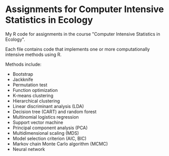 # Assignments for Computer Intensive Statistics in Ecology
My R code for assignments in the course "Computer Intensive Statistics in Ecology". 

Each file contains code that implements one or more computationally intensive methods using R. 

Methods include: 
* Bootstrap
* Jackknife
* Permutation test
* Function optimization
* K-means clustering
* Hierarchical clustering
* Linear discriminant analysis (LDA)
* Decision tree (CART) and random forest
* Multinomial logistics regression
* Support vector machine
* Principal component analysis (PCA)
* Multidimensional scaling (MDS)
* Model selection criterion (AIC, BIC)
* Markov chain Monte Carlo algorithm (MCMC)
* Neural network
